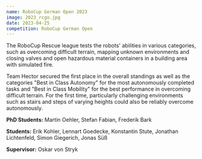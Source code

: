 ```yaml
---
name: RoboCup German Open 2023
image: 2023_rcgo.jpg
date: 2023-04-25
competition: RoboCup German Open
---
```

The RoboCup Rescue league tests the robots' abilities in various categories, such as overcoming difficult terrain, mapping unknown environments and closing valves and open hazardous material containers in a building area with simulated fire.

Team Hector secured the first place in the overall standings as well as the categories "Best in Class Autonomy" for the most autonomously completed tasks and "Best in Class Mobility" for the best performance in overcoming difficult terrain. For the first time, particularly challenging environments such as stairs and steps of varying heights could also be reliably overcome autonomously.

**PhD Students:**  Martin Oehler, Stefan Fabian, Frederik Bark

**Students:** Erik Kohler, Lennart Goedecke, Konstantin Stute, Jonathan Lichtenfeld, Simon Giegerich, Jonas Süß

**Supervisor:** Oskar von Stryk
